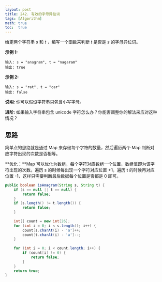 ```yaml
---
layout: post
title: 242. 有效的字母异位词
tags: [Algorithm]
math: true
toc:  true
---
```


给定两个字符串 *s* 和 *t* ，编写一个函数来判断 *t* 是否是 *s* 的字母异位词。

**示例 1:**

```
输入: s = "anagram", t = "nagaram"
输出: true
```

**示例 2:**

```
输入: s = "rat", t = "car"
输出: false
```

**说明:**
你可以假设字符串只包含小写字母。

**进阶:**
如果输入字符串包含 unicode 字符怎么办？你能否调整你的解法来应对这种情况？

## 思路

简单点的思路就是通过 Map 来存储每个字符的数量，然后遍历两个 Map 判断对应字符出现的次数是否相等。

**优化：**Map 可以优化为数组，每个字符对应数组一个位置，数组值即为该字符出现的次数。遍历 s 的时候每出现一个字符对应位置 +1，遍历 t 的时候再对应位置 -1，这样只需要判断最后数据每个位置是否都是 0 即可。

```java
public boolean isAnagram(String s, String t) {
    if (s == null || t == null) {
        return false;
    }
    if (s.length() != t.length()) {
        return false;
    }
    
    int[] count = new int[26];
    for (int i = 0; i < s.length(); i++) {
        count[s.charAt(i) - 'a']++;
        count[t.charAt(i) - 'a']--;
    }
 
    for (int i = 0; i < count.length; i++) {
        if (count[i] != 0) {
            return false;
        }
    }
    return true;
}
```

